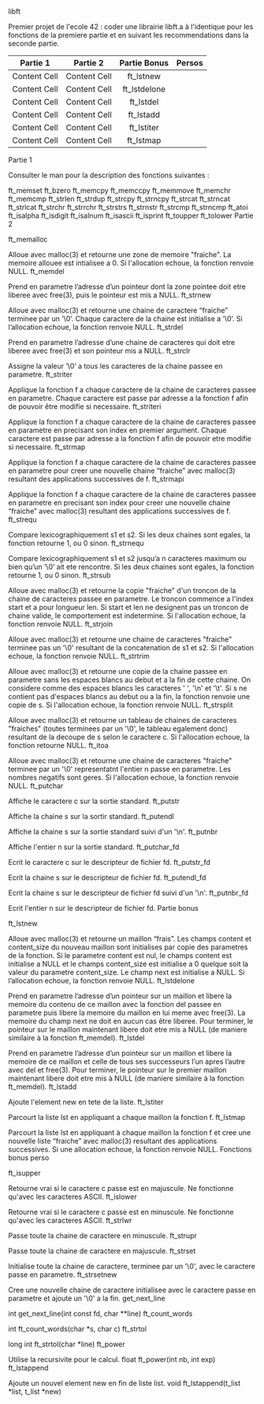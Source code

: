 libft

Premier projet de l'ecole 42 : coder une librairie libft.a à l'identique pour les fonctions de la premiere partie et en suivant les recommendations dans la seconde partie.


   Partie 1   |   Partie 2    | Partie Bonus  |    Persos
:-----------: | :-----------: | :-----------: | :-----------:
Content Cell  | Content Cell  |  ft_lstnew    |
Content Cell  | Content Cell  | ft_lstdelone  |
Content Cell  | Content Cell  |  ft_lstdel    |
Content Cell  | Content Cell  |  ft_lstadd    |
Content Cell  | Content Cell  |  ft_lstiter   |
Content Cell  | Content Cell  |  ft_lstmap    |

Partie 1

Consulter le man pour la description des fonctions suivantes :

ft_memset
ft_bzero
ft_memcpy
ft_memccpy
ft_memmove
ft_memchr
ft_memcmp
ft_strlen
ft_strdup
ft_strcpy
ft_strncpy
ft_strcat
ft_strncat
ft_strlcat
ft_strchr
ft_strrchr
ft_strstrs
ft_strnstr
ft_strcmp
ft_strncmp
ft_atoi
ft_isalpha
ft_isdigit
ft_isalnum
ft_isascii
ft_isprint
ft_toupper
ft_tolower
Partie 2

ft_memalloc

Alloue avec malloc(3) et retourne une zone de memoire "fraiche". La memoire allouee est intialisee a 0. Si l'allocation echoue, la fonction renvoie NULL.
ft_memdel

Prend en parametre l’adresse d’un pointeur dont la zone pointee doit etre liberee avec free(3), puis le pointeur est mis a NULL.
ft_strnew

Alloue avec malloc(3) et retourne une chaine de caractere “fraiche” terminee par un ’\0’. Chaque caractere de la chaine est initialise a ’\0’. Si l’allocation echoue, la fonction renvoie NULL.
ft_strdel

Prend en parametre l’adresse d’une chaine de caracteres qui doit etre liberee avec free(3) et son pointeur mis a NULL.
ft_strclr

Assigne la valeur ’\0’ a tous les caracteres de la chaine passee en parametre.
ft_striter

Applique la fonction f a chaque caractere de la chaine de caracteres passee en parametre. Chaque caractere est passe par adresse a la fonction f afin de pouvoir être modifie si necessaire.
ft_striteri

Applique la fonction f a chaque caractere de la chaine de caracteres passee en parametre en precisant son index en premier argument. Chaque caractere est passe par adresse a la fonction f afin de pouvoir etre modifie si necessaire.
ft_strmap

Applique la fonction f a chaque caractere de la chaine de caracteres passee en parametre pour creer une nouvelle chaine “fraiche” avec malloc(3) resultant des applications successives de f.
ft_strmapi

Applique la fonction f a chaque caractere de la chaine de caracteres passee en parametre en precisant son index pour creer une nouvelle chaine “fraiche” avec malloc(3) resultant des applications successives de f.
ft_strequ

Compare lexicographiquement s1 et s2. Si les deux chaines sont egales, la fonction retourne 1, ou 0 sinon.
ft_strnequ

Compare lexicographiquement s1 et s2 jusqu’a n caracteres maximum ou bien qu’un ’\0’ ait ete rencontre. Si les deux chaines sont egales, la fonction retourne 1, ou 0 sinon.
ft_strsub

Alloue avec malloc(3) et retourne la copie "fraiche" d'un troncon de la chaine de caracteres passee en parametre. Le troncon commence a l'index start et a pour longueur len. Si start et len ne designent pas un troncon de chaine valide, le comportement est indetermine. Si l'allocation echoue, la fonction renvoie NULL.
ft_strjoin

Alloue avec malloc(3) et retourne une chaine de caracteres "fraiche" terminee pas un '\0' resultant de la concatenation de s1 et s2. Si l'allocation echoue, la fonction renvoie NULL.
ft_strtrim

Alloue avec malloc(3) et retourne une copie de la chaine passee en parametre sans les espaces blancs au debut et a la fin de cette chaine. On considere comme des espaces blancs les caracteres ' ', '\n' et '\t'. Si s ne contient pas d'espaces blancs au debut ou a la fin, la fonction renvoie une copie de s. Si l'allocation echoue, la fonction renvoie NULL.
ft_strsplit

Alloue avec malloc(3) et retourne un tableau de chaines de caracteres "fraiches" (toutes terminees par un '\0', le tableau egalement donc) resultant de la decoupe de s selon le caractere c. Si l'allocation echoue, la fonction retourne NULL.
ft_itoa

Alloue avec malloc(3) et retourne une chaine de caracteres "fraiche" terminee par un '\0' representatnt l'entier n passe en parametre. Les nombres negatifs sont geres. Si l'allocation echoue, la fonction renvoie NULL.
ft_putchar

Affiche le caractere c sur la sortie standard.
ft_putstr

Affiche la chaine s sur la sortir standard.
ft_putendl

Affiche la chaine s sur la sortie standard suivi d'un '\n'.
ft_putnbr

Affiche l'entier n sur la sortie standard.
ft_putchar_fd

Ecrit le caractere c sur le descripteur de fichier fd.
ft_putstr_fd

Ecrit la chaine s sur le descripteur de fichier fd.
ft_putendl_fd

Ecrit la chaine s sur le descripteur de fichier fd suivi d'un '\n'.
ft_putnbr_fd

Ecrit l'entier n sur le descripteur de fichier fd.
Partie bonus

ft_lstnew

Alloue avec malloc(3) et retourne un maillon “frais”. Les champs content et content_size du nouveau maillon sont initialises par copie des parametres de la fonction. Si le parametre content est nul, le champs content est initialise a NULL et le champs content_size est initialise a 0 quelque soit la valeur du parametre content_size. Le champ next est initialise a NULL. Si l’allocation echoue, la fonction renvoie NULL.
ft_lstdelone

Prend en parametre l’adresse d’un pointeur sur un maillon et libere la memoire du contenu de ce maillon avec la fonction del passee en parametre puis libere la memoire du maillon en lui meme avec free(3). La memoire du champ next ne doit en aucun cas être liberee. Pour terminer, le pointeur sur le maillon maintenant libere doit etre mis a NULL (de maniere similaire à la fonction ft_memdel).
ft_lstdel

Prend en parametre l’adresse d’un pointeur sur un maillon et libere la memoire de ce maillon et celle de tous ses successeurs l’un apres l’autre avec del et free(3). Pour terminer, le pointeur sur le premier maillon maintenant libere doit etre mis à NULL (de maniere similaire à la fonction ft_memdel).
ft_lstadd

Ajoute l'element new en tete de la liste.
ft_lstiter

Parcourt la liste lst en appliquant a chaque maillon la fonction f.
ft_lstmap

Parcourt la liste lst en appliquant à chaque maillon la fonction f et cree une nouvelle liste “fraiche” avec malloc(3) resultant des applications successives. Si une allocation echoue, la fonction renvoie NULL.
Fonctions bonus perso

ft_isupper

Retourne vrai si le caractere c passe est en majuscule. Ne fonctionne qu'avec les caracteres ASCII.
ft_islower

Retourne vrai si le caractere c passe est en minuscule. Ne fonctionne qu'avec les caracteres ASCII.
ft_strlwr

Passe toute la chaine de caractere en minuscule.
ft_strupr

Passe toute la chaine de caractere en majuscule.
ft_strset

Initialise toute la chaine de caractere, terminee par un '\0', avec le caractere passe en parametre.
ft_strsetnew

Cree une nouvelle chaine de caractere initialisee avec le caractere passe en parametre et ajoute un '\0' a la fin.
get_next_line

int get_next_line(int const fd, char **line)
ft_count_words

int ft_count_words(char *s, char c)
ft_strtol

long int ft_strtol(char *line)
ft_power

Utilise la recursivite pour le calcul. float ft_power(int nb, int exp)
ft_lstappend

Ajoute un nouvel element new en fin de liste list. void ft_lstappend(t_list *list, t_list *new)